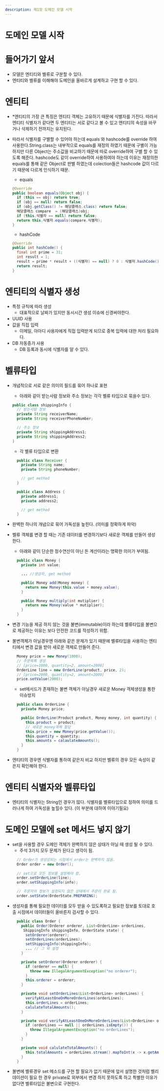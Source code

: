 ```yaml
---
description: 제1장 도메인 모델 시작
---
```


# 도메인 모델 시작
# 들어가기 앞서
 - 모델은 엔티티와 벨류로 구분할 수 있다.
 - 엔티티와 벨류를 이해해야 도메인을 올바르게 설계하고 구현 할 수 있다.


# 엔티티
 - *엔티티의 가장 큰 특징은 엔티티 객체는 고유하기       때문에 식별자를 가진다. 따라서 엔티티 식별자가 같다면 두 엔티티는 서로 같다고 볼 수 있고 엔티티의 속성을 바꾸거나 삭제하기 전까지는 유지된다.

 - 따라서 식별자를 구별할 수 있어야 하는데 equals 와     hashcode를 override 하여 사용한다.String.class는 내부적으로 equals를 재정의 하였기 때문에 구별이 가능하지만 
 다른 Object는  주소값을 비교하기 때문에 따로 override하여 구별 할 수 있도록 해준다.
 hashcode도 같이 override하여 사용하여야 하는데 이유는 재정의한 equals를 통해 같은
 Object로 판별 하였는데 colection들은 hashcode 값이 다르기 때문에 다르게 인식하기 때문.
   - equals
    ~~~java
    @Override
    public boolean equals(Object obj) {
      if (this == obj) return true;
      if (obj == null) return false;
      if (obj.getClass() != 해당클래스.class) return false;
      해당클래스 compare  = (해당클래스)obj;
      if (this.식별자 == null) return false;
      return this.식별자.equals(compare.식별자);
    }
    ~~~
    - hashCode
    ~~~java
    @Override
    public int hashCode() {
      final int prime = 31;
      int result = 1;
      result = prime * result + ((식별자) == null) ? 0 : 식별자.hashCode());
      return result;
    }
    ~~~

# 엔티티의 식별자 생성
- 특정 규칙에 따라 생성
	- 대표적으로 날짜가 있지만 동시시간 생성 이슈에 신경써야한다.
- UUID 사용
- 값을 직접 입력
	- 이메일, 아아디 사용자에게 직접 입력받게 되므로 중복 입력에 대한 처리 필요하다.
- DB 자동증가 사용
	- DB 등록과 동시에 식별자를 알 수 있다.

# 벨류타입
 - 개념적으로 서로 같은 의미의 필드를 묶어 하나로 표현
	- 아래와 같이 받는사람 정보와 주소 정보는 각각 벨류 타입으로     묶을수 있다.
    ~~~java
    public class shippingInfo {
      // 받는사람 정보
      private String receiverName;
      private String receiverPhoneNumber;

      // 주소 정보
      private String shippingAddress1;
      private String shippingAddress2;
    }
    ~~~
    - 각 벨류 타입으로 변환
    ~~~java
      public class Receiver {
        private String name;
        private String phoneNumber;

        // get method
      }
    ~~~
    ~~~java
      public class Address {
        private address1;
        private address2;

        // get method
      }
    ~~~
      
 - 완벽한 하나의 개념으로 묶어 가독성을 높힌다. (의미를 정확하게  파악)
 - 벨류 객체를 변경 할 때는 기존 데이터를 변경하기보다 새로운     객체를 만들어 생성한다.
   - 아래와 같이 단순한 정수연산이 아닌 돈 계산이라는 명확한 의미가 부여됨.

    ~~~java
      public class Money {
        private int value;

        ... //생성자, get method

        public Money add(Money money) {
          return new Money(this.value + money.value);
        }

        public Money multiply(int mutiplier) {
          return new Money(value * mutiplier);
        }
      }
    ~~~

 - 변경 기능을 제공 하지 않는 것을 불변(immutable)이라 하는데 벨류타입을 불변으로 제공하는 이유는 보다 안전한 코드를 작성하기 위함.
 - 불변객체가 아닐경우엔 아래와 같은 문제가 있기 때문에 벨류타입을 사용하는 엔티티에서 변경 값을 받아 새로운 객체로 만들어 준다.
    ~~~java
      Money price = new Money(1000);
      // 주문목록 생성
      // [price=1000, quantity=2, amount=2000]
      OrderLine line = new OrderLine(product, price, 2);
      // [price=2000, quantity=2, amount=2000]
      price.setValue(2000);
    ~~~
    - set메서드가 존재하는 불변 객체가 아닐경우 새로운 Money 객체생성을 통한 이슈방지
    ~~~java
      public class OrderLine {
        private Money price;

        public OrderLine(Product product, Money money, int quantity) {
          this.product = product;
          // 새로운 money객체 할당
          this.price = new Money(price.getValue());
          this.quantity = quantity;
          this.amounts = calaulateAmounts();
        }
      }
    ~~~

- 엔티티의 경우엔 식별자를 통하여 같은지 비교 하지만 벨류의 경우 모든 속성이 같은지 확인해야 한다.
	
# 엔티티 식별자와 벨류타입
 - 엔티티의 식별자는 String인 경우가 많다. 식별자를 벨류타입으로 정하여 의미를 드러나게 하여 가독성을 높힐수 있다. (이 부분에 대하여 이야기필요)

# 도메인 모델에 set 메서드 넣지 않기
 - set을 사용할 경우 도메인 객체가 완벽하지 않은 상태가 아닐 때 생성 될 수 있다.
     - 주석 3가지 모두 문제가 된다고 생각이 됨.
      ~~~java
        // Order가 생성성되는 시점에서 order는 완벽하지 않음.
        Order order = new Order();
        
        // set으로 모든 정보를 설정해야 함.
        order.setOrderLine(line);
        order.setShippingInfo(info);

        // 주문자의 정보가 설정되지 않은 상태에서 주문이 완료 됨.
        order.setState(OrderState.PREPARING);  
      ~~~
 - 생성자를 통해 필요한 데이터를 모두 받을 수 있도록하고 필요한 정보를 토대로 호출 시점에서 데이터들이 올바른지 검사할 수 있다.
      ~~~java
        public class Order {
          public Order(Orderer orderer, List<OrderLine> orderLines,
           ShippingInfo shippingInfo, OrderState state) {
            setOrderer(orderer);
            setOrderLines(orderLines);
            setShippingInfo(shippingInfo);
            ... // 그 외 설정
          }

          private setOrderer(Orderer orderer) {
            if (orderer == null) {
              throw new IllegalArgumentException("no orderer");
            }
            this.orderer = orderer;
          }

          private void setOrderLines(List<OrderLine> orderLines) {
            verifyAtLeastOneOnMoreOrderLines(orderLines);
            this.orderLines = orderLines;
            calulateTotalAmounts();
          }

          private void verifyAtLeastOneOnMoreOrderLines(List<OrderLine> orderLines) {
            if (orderLines == null || orderLines.isEmpty()) {
              throw IllegalArgumentException("no orderLines");
            }
          }

          private void calulateTotalAmounts() {
            this.totalAmounts = orderLines.stream().mapToInt(x -> x.getAmounts()).sum();
          }
        }
      ~~~
  - 불변에 벨류경우 set 메소드를 구현 할 필요가 없기 때문에 앞서 설명한 것처럼 벨리데이션이 필요 한 경우 private로 외부에서 변경 하지 못하도록 하고 특별한 이유가 없다면 벨류타입은 불변으로 구현한다.

